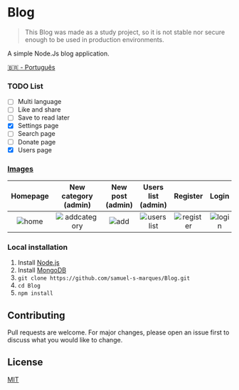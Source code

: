 # Blog
> This Blog was made as a study project, so it is not stable nor secure enough to be used in production environments.

A simple Node.Js blog application.

[🇧🇷 - Português](./README.pt-BR.md)

### TODO List
- [ ] Multi language
- [ ] Like and share
- [ ] Save to read later
- [x] Settings page
- [ ] Search page
- [ ] Donate page
- [x] Users page

### [Images](https://imgur.com/a/YlymbLP)

| Homepage | New category (admin) | New post (admin) | Users list (admin) | Register | Login
|:---------------------------------------:|:-----------------------------------:|:-------------------------------:|:-------------------------------:|:-------------------------------:|:-------------------------------:|
| ![home](https://i.imgur.com/DhFaqZM.png) | ![addcategory](https://i.imgur.com/Vkt45gG.png) | ![add](https://i.imgur.com/RS0bFwG.png) | ![users list](https://i.imgur.com/P6ISrsy.png) | ![register](https://i.imgur.com/V5Fa9qx.png) | ![login](https://i.imgur.com/3qsezQ4.png)

### Local installation
1. Install [Node.js](https://nodejs.org/en/)
2. Install [MongoDB](https://www.mongodb.com/)
3. ```git clone https://github.com/samuel-s-marques/Blog.git```
4. ```cd Blog```
5. ```npm install```

## Contributing
Pull requests are welcome. For major changes, please open an issue first to discuss what you would like to change.

## License
[MIT](https://choosealicense.com/licenses/mit/)
